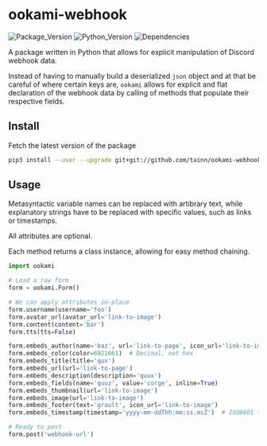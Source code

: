 # ookami-webhook

![Package_Version](https://img.shields.io/badge/package-1.8-b0c9ff)
![Python_Version](https://img.shields.io/badge/python-3.7%2B-b0c9ff)
![Dependencies](https://img.shields.io/badge/dependencies-requests-e0b0ff)

A package written in Python that allows for explicit manipulation of Discord webhook data.

Instead of having to manually build a deserialized `json` object and at that be careful of where certain keys
are, `ookami` allows for explicit and flat declaration of the webhook data by calling of methods that populate their
respective fields.

## Install

Fetch the latest version of the package

```sh
pip3 install --user --upgrade git+git://github.com/tainn/ookami-webhook.git
```

## Usage

Metasyntactic variable names can be replaced with artibrary text, while explanatory strings have to be replaced with
specific values, such as links or timestamps.

All attributes are optional.

Each method returns a class instance, allowing for easy method chaining.

```py
import ookami

# Load a raw form
form = ookami.Form()

# We can apply attributes in-place
form.username(username='foo')
form.avatar_url(avatar_url='link-to-image')
form.content(content='bar')
form.tts(tts=False)

form.embeds_author(name='baz', url='link-to-page', icon_url='link-to-image')
form.embeds_color(color=6921661)  # Decimal, not hex
form.embeds_title(title='qux')
form.embeds_url(url='link-to-page')
form.embeds_description(description='quux')
form.embeds_fields(name='quuz', value='corge', inline=True)
form.embeds_thumbnail(url='link-to-image')
form.embeds_image(url='link-to-image')
form.embeds_footer(text='grault', icon_url='link-to-image')
form.embeds_timestamp(timestamp='yyyy-mm-ddThh:mm:ss.msZ')  # ISO8601 timestamp

# Ready to post
form.post('webhook-url')
```

